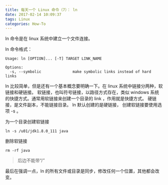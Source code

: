 ```yaml
---
title: 每天一个 Linux 命令（7）： ln
date: 2017-02-14 10:09:37
tags: Linux
categories: How-To
---
```


ln 命令是在 linux 系统中建立一个文件连接。

<!-- more -->

ln 命令格式：

```
Usage: ln [OPTION]... [-T] TARGET LINK_NAME

Options:
  -s, --symbolic              make symbolic links instead of hard links
```

ln 比较简单，但是还有一个基本概念要明确一下。在 linux 系统中链接分两种，软链接和硬链接。
软链接，也叫符号链接，以路径方式存在，类似 windows 系统的快捷方式。通常用软链接来创建一个目录的 link ，作用就是快捷方式。
硬链接，是文件副本，不能链接目录。
ln 默认创建的是硬链接， 创建软链接要使用选项 -s 。

为一个目录创建软链接
```
ln -s /u01/jdk1.8.0_111 java
```

删除软链接
```
rm -rf java
```
>后边不能带“/”

最后在强调一点，ln 的所有文件或目录是同步，修改任何一个位置，其他都会改变。
